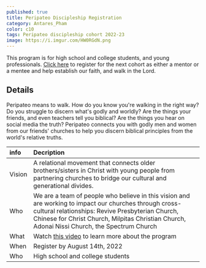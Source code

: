 ```yaml
---
published: true
title: Peripateo Discipleship Registration
category: Antares_Pham
color: c10
tags: Peripateo discipleship cohort 2022-23
image: https://i.imgur.com/HW0RGdN.png
---
```

This program is for high school and college students, and young professionals. [Click here] to register for the next cohort as either a mentor or a mentee and help establish our faith, and walk in the Lord. 
<!--more-->
## Details
Peripateo means to walk. How do you know you're walking in the right way? Do you struggle to discern what's godly and worldly? Are the things your friends, and even teachers tell you biblical? Are the things you hear on social media the truth? 
Peripateo connects you with godly men and women from our friends' churches to help you discern biblical principles from the world's relative truths. 

info | Decription
:--- | :---
Vision | A relational movement that connects older brothers/sisters in Christ with young people from partnering churches to bridge our cultural and generational divides.
Who | We are a team of people who believe in this vision and are working to impact our churches through cross-cultural relationships: Revive Presbyterian Church, Chinese for Christ Church, Milpitas Christian Church, Adonai Nissi Church, the Spectrum Church
What | Watch [this video] to learn more about the program
When | Register by August 14th, 2022
Who | High school and college students

[this video]: https://youtu.be/-MSyQXEBCrg
[Click here]: https://forms.gle/cxXGBrndmEU4mChA6
